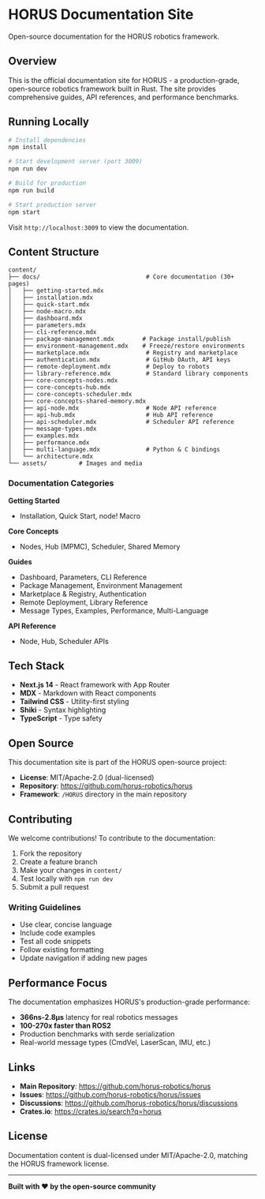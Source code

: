 # HORUS Documentation Site

Open-source documentation for the HORUS robotics framework.

## Overview

This is the official documentation site for HORUS - a production-grade, open-source robotics framework built in Rust. The site provides comprehensive guides, API references, and performance benchmarks.

## Running Locally

```bash
# Install dependencies
npm install

# Start development server (port 3009)
npm run dev

# Build for production
npm run build

# Start production server
npm start
```

Visit `http://localhost:3009` to view the documentation.

## Content Structure

```
content/
├── docs/                              # Core documentation (30+ pages)
│   ├── getting-started.mdx
│   ├── installation.mdx
│   ├── quick-start.mdx
│   ├── node-macro.mdx
│   ├── dashboard.mdx
│   ├── parameters.mdx
│   ├── cli-reference.mdx
│   ├── package-management.mdx        # Package install/publish
│   ├── environment-management.mdx    # Freeze/restore environments
│   ├── marketplace.mdx                # Registry and marketplace
│   ├── authentication.mdx             # GitHub OAuth, API keys
│   ├── remote-deployment.mdx          # Deploy to robots
│   ├── library-reference.mdx          # Standard library components
│   ├── core-concepts-nodes.mdx
│   ├── core-concepts-hub.mdx
│   ├── core-concepts-scheduler.mdx
│   ├── core-concepts-shared-memory.mdx
│   ├── api-node.mdx                   # Node API reference
│   ├── api-hub.mdx                    # Hub API reference
│   ├── api-scheduler.mdx              # Scheduler API reference
│   ├── message-types.mdx
│   ├── examples.mdx
│   ├── performance.mdx
│   ├── multi-language.mdx             # Python & C bindings
│   └── architecture.mdx
└── assets/         # Images and media
```

### Documentation Categories

**Getting Started**
- Installation, Quick Start, node! Macro

**Core Concepts**
- Nodes, Hub (MPMC), Scheduler, Shared Memory

**Guides**
- Dashboard, Parameters, CLI Reference
- Package Management, Environment Management
- Marketplace & Registry, Authentication
- Remote Deployment, Library Reference
- Message Types, Examples, Performance, Multi-Language

**API Reference**
- Node, Hub, Scheduler APIs

## Tech Stack

- **Next.js 14** - React framework with App Router
- **MDX** - Markdown with React components
- **Tailwind CSS** - Utility-first styling
- **Shiki** - Syntax highlighting
- **TypeScript** - Type safety

## Open Source

This documentation site is part of the HORUS open-source project:

- **License**: MIT/Apache-2.0 (dual-licensed)
- **Repository**: https://github.com/horus-robotics/horus
- **Framework**: `/HORUS` directory in the main repository

## Contributing

We welcome contributions! To contribute to the documentation:

1. Fork the repository
2. Create a feature branch
3. Make your changes in `content/`
4. Test locally with `npm run dev`
5. Submit a pull request

### Writing Guidelines

- Use clear, concise language
- Include code examples
- Test all code snippets
- Follow existing formatting
- Update navigation if adding new pages

## Performance Focus

The documentation emphasizes HORUS's production-grade performance:

- **366ns-2.8μs** latency for real robotics messages
- **100-270x faster than ROS2**
- Production benchmarks with serde serialization
- Real-world message types (CmdVel, LaserScan, IMU, etc.)

## Links

- **Main Repository**: https://github.com/horus-robotics/horus
- **Issues**: https://github.com/horus-robotics/horus/issues
- **Discussions**: https://github.com/horus-robotics/horus/discussions
- **Crates.io**: https://crates.io/search?q=horus

## License

Documentation content is dual-licensed under MIT/Apache-2.0, matching the HORUS framework license.

---

**Built with ❤️ by the open-source community**
